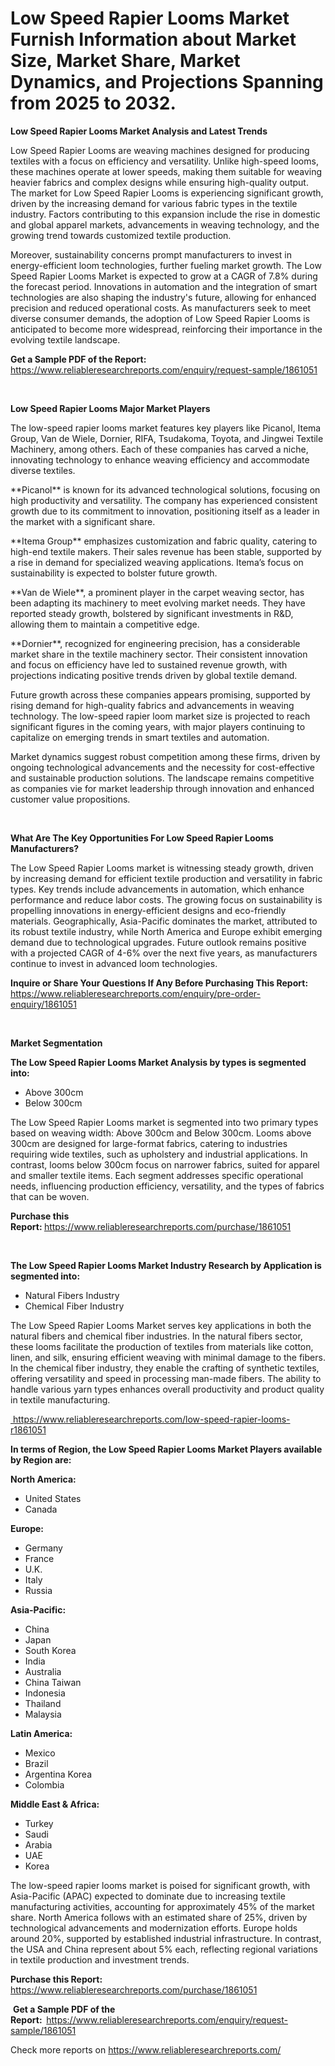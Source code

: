 <p><h1>Low Speed Rapier Looms Market Furnish Information about Market Size, Market Share, Market Dynamics, and Projections Spanning from 2025 to 2032.</h1></p><p><strong>Low Speed Rapier Looms Market Analysis and Latest Trends</strong></p>
<p><p>Low Speed Rapier Looms are weaving machines designed for producing textiles with a focus on efficiency and versatility. Unlike high-speed looms, these machines operate at lower speeds, making them suitable for weaving heavier fabrics and complex designs while ensuring high-quality output. The market for Low Speed Rapier Looms is experiencing significant growth, driven by the increasing demand for various fabric types in the textile industry. Factors contributing to this expansion include the rise in domestic and global apparel markets, advancements in weaving technology, and the growing trend towards customized textile production. </p><p>Moreover, sustainability concerns prompt manufacturers to invest in energy-efficient loom technologies, further fueling market growth. The Low Speed Rapier Looms Market is expected to grow at a CAGR of 7.8% during the forecast period. Innovations in automation and the integration of smart technologies are also shaping the industry's future, allowing for enhanced precision and reduced operational costs. As manufacturers seek to meet diverse consumer demands, the adoption of Low Speed Rapier Looms is anticipated to become more widespread, reinforcing their importance in the evolving textile landscape.</p></p>
<p><strong>Get a Sample PDF of the Report:&nbsp;</strong> <a href="https://www.reliableresearchreports.com/enquiry/request-sample/1861051?utm_campaign=3090&utm_medium=2&utm_source=Github&utm_content=ia&utm_term=12042025&utm_id=low-speed-rapier-looms">https://www.reliableresearchreports.com/enquiry/request-sample/1861051</a></p>
<p>&nbsp;</p>
<p><strong>Low Speed Rapier Looms Major Market Players</strong></p>
<p><p>The low-speed rapier looms market features key players like Picanol, Itema Group, Van de Wiele, Dornier, RIFA, Tsudakoma, Toyota, and Jingwei Textile Machinery, among others. Each of these companies has carved a niche, innovating technology to enhance weaving efficiency and accommodate diverse textiles.</p><p>**Picanol** is known for its advanced technological solutions, focusing on high productivity and versatility. The company has experienced consistent growth due to its commitment to innovation, positioning itself as a leader in the market with a significant share. </p><p>**Itema Group** emphasizes customization and fabric quality, catering to high-end textile makers. Their sales revenue has been stable, supported by a rise in demand for specialized weaving applications. Itema’s focus on sustainability is expected to bolster future growth.</p><p>**Van de Wiele**, a prominent player in the carpet weaving sector, has been adapting its machinery to meet evolving market needs. They have reported steady growth, bolstered by significant investments in R&D, allowing them to maintain a competitive edge.</p><p>**Dornier**, recognized for engineering precision, has a considerable market share in the textile machinery sector. Their consistent innovation and focus on efficiency have led to sustained revenue growth, with projections indicating positive trends driven by global textile demand.</p><p>Future growth across these companies appears promising, supported by rising demand for high-quality fabrics and advancements in weaving technology. The low-speed rapier loom market size is projected to reach significant figures in the coming years, with major players continuing to capitalize on emerging trends in smart textiles and automation.</p><p>Market dynamics suggest robust competition among these firms, driven by ongoing technological advancements and the necessity for cost-effective and sustainable production solutions. The landscape remains competitive as companies vie for market leadership through innovation and enhanced customer value propositions.</p></p>
<p>&nbsp;</p>
<p><strong>What Are The Key Opportunities For Low Speed Rapier Looms Manufacturers?</strong></p>
<p><p>The Low Speed Rapier Looms market is witnessing steady growth, driven by increasing demand for efficient textile production and versatility in fabric types. Key trends include advancements in automation, which enhance performance and reduce labor costs. The growing focus on sustainability is propelling innovations in energy-efficient designs and eco-friendly materials. Geographically, Asia-Pacific dominates the market, attributed to its robust textile industry, while North America and Europe exhibit emerging demand due to technological upgrades. Future outlook remains positive with a projected CAGR of 4-6% over the next five years, as manufacturers continue to invest in advanced loom technologies.</p></p>
<p><strong>Inquire or Share Your Questions If Any Before Purchasing This Report:</strong> <a href="https://www.reliableresearchreports.com/enquiry/pre-order-enquiry/1861051?utm_campaign=3090&utm_medium=2&utm_source=Github&utm_content=ia&utm_term=12042025&utm_id=low-speed-rapier-looms">https://www.reliableresearchreports.com/enquiry/pre-order-enquiry/1861051</a></p>
<p>&nbsp;</p>
<p><strong>Market Segmentation</strong></p>
<p><strong>The Low Speed Rapier Looms Market Analysis by types is segmented into:</strong></p>
<p><ul><li>Above 300cm</li><li>Below 300cm</li></ul></p>
<p><p>The Low Speed Rapier Looms market is segmented into two primary types based on weaving width: Above 300cm and Below 300cm. Looms above 300cm are designed for large-format fabrics, catering to industries requiring wide textiles, such as upholstery and industrial applications. In contrast, looms below 300cm focus on narrower fabrics, suited for apparel and smaller textile items. Each segment addresses specific operational needs, influencing production efficiency, versatility, and the types of fabrics that can be woven.</p></p>
<p><strong>Purchase this Report:&nbsp;</strong><a href="https://www.reliableresearchreports.com/purchase/1861051?utm_campaign=3090&utm_medium=2&utm_source=Github&utm_content=ia&utm_term=12042025&utm_id=low-speed-rapier-looms">https://www.reliableresearchreports.com/purchase/1861051</a></p>
<p>&nbsp;</p>
<p><strong>The Low Speed Rapier Looms Market Industry Research by Application is segmented into:</strong></p>
<p><ul><li>Natural Fibers Industry</li><li>Chemical Fiber Industry</li></ul></p>
<p><p>The Low Speed Rapier Looms Market serves key applications in both the natural fibers and chemical fiber industries. In the natural fibers sector, these looms facilitate the production of textiles from materials like cotton, linen, and silk, ensuring efficient weaving with minimal damage to the fibers. In the chemical fiber industry, they enable the crafting of synthetic textiles, offering versatility and speed in processing man-made fibers. The ability to handle various yarn types enhances overall productivity and product quality in textile manufacturing.</p></p>
<p><a href="https://www.reliableresearchreports.com/low-speed-rapier-looms-r1861051?utm_campaign=3090&utm_medium=2&utm_source=Github&utm_content=ia&utm_term=12042025&utm_id=low-speed-rapier-looms">&nbsp;https://www.reliableresearchreports.com/low-speed-rapier-looms-r1861051</a></p>
<p><strong>In terms of Region, the Low Speed Rapier Looms Market Players available by Region are:</strong></p>
<p>
    <p> <strong> North America: </strong>
        <ul>
            <li>United States</li>
            <li>Canada</li>
        </ul>
        </p> 
    <p> <strong> Europe: </strong>
        <ul>
            <li>Germany</li>
            <li>France</li>
            <li>U.K.</li>
            <li>Italy</li>
            <li>Russia</li>
        </ul>
        </p> 
    <p> <strong> Asia-Pacific: </strong>
        <ul>
            <li>China</li>
            <li>Japan</li>
            <li>South Korea</li>
            <li>India</li>
            <li>Australia</li>
            <li>China Taiwan</li>
            <li>Indonesia</li>
            <li>Thailand</li>
            <li>Malaysia</li>
        </ul>
        </p> 
    <p> <strong> Latin America: </strong>
        <ul>
            <li>Mexico</li>
            <li>Brazil</li>
            <li>Argentina Korea</li>
            <li>Colombia</li>
        </ul>
        </p> 
    <p> <strong> Middle East & Africa: </strong>
        <ul>
            <li>Turkey</li>
            <li>Saudi</li>
            <li>Arabia</li>
            <li>UAE</li>
            <li>Korea</li>
        </ul>
    </p>
    </p>
<p><p>The low-speed rapier looms market is poised for significant growth, with Asia-Pacific (APAC) expected to dominate due to increasing textile manufacturing activities, accounting for approximately 45% of the market share. North America follows with an estimated share of 25%, driven by technological advancements and modernization efforts. Europe holds around 20%, supported by established industrial infrastructure. In contrast, the USA and China represent about 5% each, reflecting regional variations in textile production and investment trends.</p></p>
<p><strong>Purchase this Report: </strong><a href="https://www.reliableresearchreports.com/purchase/1861051?utm_campaign=3090&utm_medium=2&utm_source=Github&utm_content=ia&utm_term=12042025&utm_id=low-speed-rapier-looms">https://www.reliableresearchreports.com/purchase/1861051</a></p>
<p>&nbsp;<strong>Get a Sample PDF of the Report:&nbsp;&nbsp;</strong><a href="https://www.reliableresearchreports.com/enquiry/request-sample/1861051?utm_campaign=3090&utm_medium=2&utm_source=Github&utm_content=ia&utm_term=12042025&utm_id=low-speed-rapier-looms">https://www.reliableresearchreports.com/enquiry/request-sample/1861051</a></p>
<p><strong></strong></p>
<p>Check more reports on <a href="https://www.reliableresearchreports.com/?utm_campaign=3090&utm_medium=2&utm_source=Github&utm_content=ia&utm_term=12042025&utm_id=low-speed-rapier-looms">https://www.reliableresearchreports.com/</a></p>